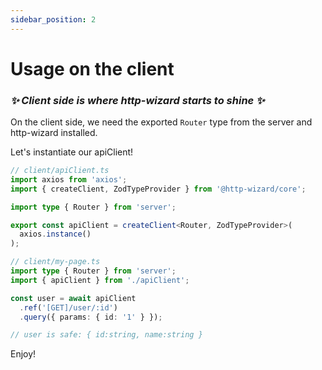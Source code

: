 ```yaml
---
sidebar_position: 2
---
```


# Usage on the client

### <i>✨ Client side is where http-wizard starts to shine ✨</i>

On the client side, we need the exported `Router` type from the server and http-wizard installed.

Let's instantiate our apiClient!

```typescript title="Client instancation with axios"
// client/apiClient.ts
import axios from 'axios';
import { createClient, ZodTypeProvider } from '@http-wizard/core';

import type { Router } from 'server';

export const apiClient = createClient<Router, ZodTypeProvider>(
  axios.instance()
);
```

```typescript title="apiClient usage"
// client/my-page.ts
import type { Router } from 'server';
import { apiClient } from './apiClient';

const user = await apiClient
  .ref('[GET]/user/:id')
  .query({ params: { id: '1' } });

// user is safe: { id:string, name:string }
```

Enjoy!
